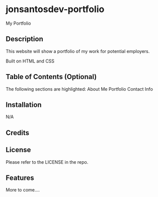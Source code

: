 # jonsantosdev-portfolio
My Portfolio

## Description
This website will show a portfolio of my work for potential employers. 


Built on HTML and CSS

## Table of Contents (Optional)
The following sections are highlighted:
About Me
Portfolio
Contact Info

## Installation

N/A


## Credits



## License

Please refer to the LICENSE in the repo.


## Features

More to come....
